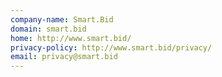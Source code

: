 ```yaml
---
company-name: Smart.Bid
domain: smart.bid
home: http://www.smart.bid/
privacy-policy: http://www.smart.bid/privacy/
email: privacy@smart.bid
---
```




